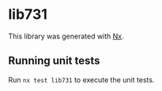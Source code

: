 # lib731

This library was generated with [Nx](https://nx.dev).

## Running unit tests

Run `nx test lib731` to execute the unit tests.
